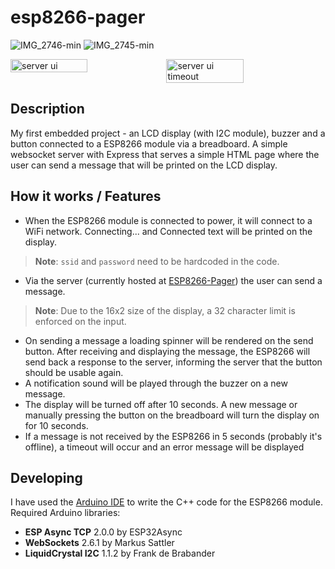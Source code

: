 # esp8266-pager

![IMG_2746-min](https://github.com/user-attachments/assets/d8434821-6b43-43ff-b8af-9790eba6b979)
![IMG_2745-min](https://github.com/user-attachments/assets/6ac1f94b-ea68-4ae6-a0b5-b354ff05ec5e)
<div style="display: flex;">
  <img src="https://github.com/user-attachments/assets/7ad8c4a2-dacb-4b94-9254-99a938c1cdbf" alt="server ui" width="49.5%" />
  <img src="https://github.com/user-attachments/assets/90781dde-d11c-498d-9449-1aff0a90739d" alt="server ui timeout" width="49.5%" />
</div>

## Description
My first embedded project - an LCD display (with I2C module), buzzer and a button connected to a ESP8266 module via a breadboard. A simple websocket server with Express that serves a simple HTML page where the user can send a message that will be printed on the LCD display.

## How it works / Features
- When the ESP8266 module is connected to power, it will connect to a WiFi network. Connecting... and Connected text will be printed on the display.
> **Note**: `ssid` and `password` need to be hardcoded in the code.
- Via the server (currently hosted at [ESP8266-Pager](https://esp8266-pager.onrender.com)) the user can send a message.
> **Note**: Due to the 16x2 size of the display, a 32 character limit is enforced on the input.
- On sending a message a loading spinner will be rendered on the send button. After receiving and displaying the message, the ESP8266 will send back a response to the server, informing the server that the button should be usable again.
- A notification sound will be played through the buzzer on a new message.
- The display will be turned off after 10 seconds. A new message or manually pressing the button on the breadboard will turn the display on for 10 seconds.
- If a message is not received by the ESP8266 in 5 seconds (probably it's offline), a timeout will occur and an error message will be displayed

## Developing
I have used the [Arduino IDE](https://www.arduino.cc/en/software/) to write the C++ code for the ESP8266 module.
Required Arduino libraries:
- **ESP Async TCP** 2.0.0 by ESP32Async
- **WebSockets** 2.6.1 by Markus Sattler
- **LiquidCrystal I2C** 1.1.2 by Frank de Brabander
